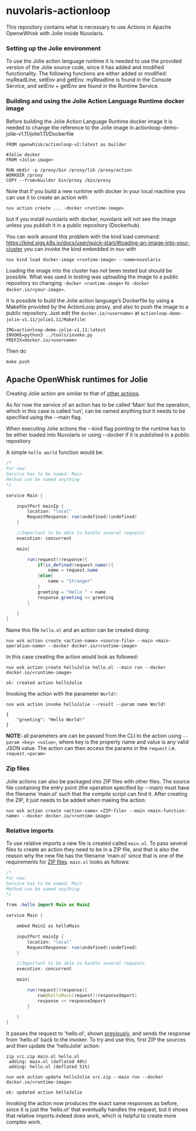 # nuvolaris-actionloop

This repository contains what is necessary to use Actions in Apache OpenwWhisk with Jolie inside Nuvolaris. 

### Setting up the Jolie environment 

To use the Jolie action language runtime it is needed to use the provided version of the Jolie source code, since it has added and modified functionality. The following functions are either added or modified: myReadLine, setEnv and getEnv. myReadline is found in the  Console Service, and setEnv + getEnv are found in the Runtime Service.

### Building and using the Jolie Action Language Runtime docker image
Before building the Jolie Action Language Runtime docker image it is needed to change the reference to the Jolie image in actionloop-demo-jolie-v1.11/jolie1.11/Dockerfile

```
FROM openwhisk/actionloop-v2:latest as builder

#Jolie docker
FROM <Jolie-image>

RUN mkdir -p /proxy/bin /proxy/lib /proxy/action
WORKDIR /proxy
COPY --from=builder bin/proxy /bin/proxy
```

Note that if you build a new runtime with docker in your local machine  you can use it to create an action with

```
nuv action create ... -docker <runtime-image>
```

but if you install nuvolaris with docker, nuvolaris will not see the image unless you publish it in a public repository (Dockerhub). 

You can work around this problem with the kind load command:
https://kind.sigs.k8s.io/docs/user/quick-start/#loading-an-image-into-your-cluster
you can invoke the kind embedded in nuv with

```
nuv kind load docker-image <runtime-image> --name=nuvolaris
```

Loading the image into the cluster has not been tested but should be possible. What was used in testing was uploading the image to a public repository so changing `-docker <runtime-image>` to `-docker docker.io/<your-image>`. 

It is possible to build the Jolie action language’s Dockerfile by using a
Makefile provided by the ActionLoop proxy, and also to push the image to a
public repository. Just edit the `docker.io/<username>` at `actionloop-demo-jolie-v1.11/jolie1.11/Makefile`:

```
IMG=actionloop-demo-jolie-v1.11:latest
INVOKE=python3 ../tools/invoke.py
PREFIX=docker.io/<username>
```

Then do
```
make push
```



## Apache OpenWhisk runtimes for Jolie
Creating Jolie action are similar to that of [other actions](https://github.com/apache/openwhisk/blob/master/docs/actions.md#the-basics).

As for now the service of an action has to be called ’Main’ but the operation, which in this case is called ’run’, can be named anything but it needs
to be specified using the --main flag.

When executing Jolie actions the --kind
flag pointing to the runtime has to be either loaded into Nuvolaris or using
--docker if it is published in a public repository

A simple `hello world` function would be:


```java
/*
For now.
Service has to be named: Main
Method can be named anything
*/

service Main {    

    inputPort mainIp {
        location: "local"
        RequestResponse: run(undefined)(undefined)
    }

    //Important to be able to handle several requests
    execution: concurrent

    main{

        run(request)(response){
            if(is_defined(request.name)){
                name = request.name
            }else{
                name = "Stranger"
            }
            greeting = "Hello " + name
            response.greeting << greeting    
        }

    }
}
```

Name this file `hello.ol` and an action can be created doing:

```
nuv wsk action create <action-name> <source-file> --main <main-operation-name> --docker docker.io/<runtime-image>
```

In this case creating the action would look as followed:

```
nuv wsk action create helloJolie hello.ol --main run --docker docker.io/<runtime-image>
```
```
ok: created action helloJolie
```

Invoking the action with the parameter `World!`:

```
nuv wsk action invoke helloJolie --result --param name World!
```
```
{
    "greeting": "Hello World!"
}
```

__NOTE:__ all parameters are can be passed from the CLI to the action using `--param <key> <value>`,  where key is the property name and value is any valid JSON value. The action can then access the params in the `request` i.e. `request.<param>`   

### Zip files
Jolie actions can also be packaged into ZIP files with other files. The source
file containing the entry point (the operation specified by --main) must have
the filename ’main.ol’ such that the compile script can find it. After creating the ZIP, it just needs to be added when making the action:

```
nuv wsk action create <action-name> <ZIP-file> --main <main-function-name> --docker docker.io/<runtime-image>
```


### Relative imports

To use relative imports a new file is created called `main.ol`. To pass several files to create an action they need to be in a ZIP file, and that is also the reason why the new file has the filename 'main.ol' since that is one of the requirements for [ZIP files](#zip-files). `main.ol` looks as follows:

```java
/*
For now.
Service has to be named: Main
Method can be named anything
*/

from .hello import Main as Main2

service Main {    

    embed Main2 as helloMain

    inputPort mainIp {
        location: "local"
        RequestResponse: run(undefined)(undefined)
    }

    //Important to be able to handle several requests
    execution: concurrent

    main{

        run(request)(response){
            run@helloMain(request)(responseImport)
            response << responseImport
        }

    }
}
```

It passes the request to 'hello.ol', shown [previously](#apache-openwhisk-runtimes-for-jolie), and sends the response from 'hello.ol' back to the invoker. To try and use this, first ZIP the sources and then update the 'helloJolie' action:

```
zip src.zip main.ol hello.ol
 adding: main.ol (deflated 48%)
 adding: hello.ol (deflated 51%)
```
```
nuv wsk action update helloJolie src.zip --main run --docker docker.io/<runtime-image>
```
```
ok: updated action helloJolie
```

Invoking the action now produces the exact same responses as before, since it is just the 'hello.ol' that eventually handles the request, but it shows that relative imports indeed does work, which is helpful to create more complex work.